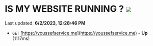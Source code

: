# IS MY WEBSITE RUNNING ? [![](https://img.shields.io/static/v1?label=Sponsor&message=%E2%9D%A4&logo=GitHub&color=%23fe8e86)](https://github.com/sponsors/<username>)

Last updated: **6/2/2023, 12:28:46 PM**

- `GET` [https://youssefservice.me](https://youssefservice.me) - **Up** (1117ms)
